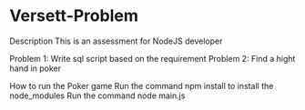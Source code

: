 # Versett-Problem

Description
This is an assessment for NodeJS developer

Problem 1: Write sql script based on the requirement
Problem 2: Find a hight hand in poker

How to run the Poker game
Run the command npm install to install the node_modules
Run the command node main.js
